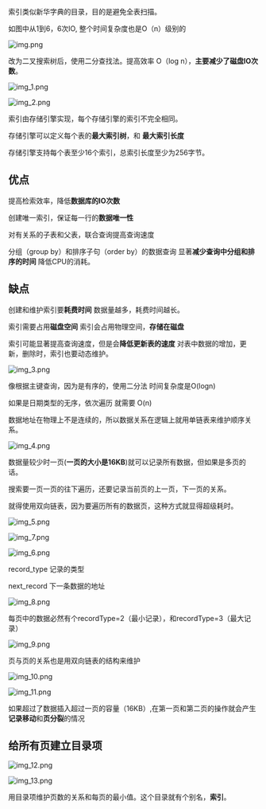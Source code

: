 索引类似新华字典的目录，目的是避免全表扫描。

如图中从1到6，6次IO, 整个时间复杂度也是O（n）级别的

![img.png](img.png)

改为二叉搜索树后，使用二分查找法。提高效率 O（log n），**主要减少了磁盘IO次数**。

![img_1.png](img_1.png)

![img_2.png](img_2.png)

索引由存储引擎实现，每个存储引擎的索引不完全相同。

存储引擎可以定义每个表的**最大索引树**，和 **最大索引长度**

存储引擎支持每个表至少16个索引，总索引长度至少为256字节。

优点
---

提高检索效率，降低**数据库的IO次数**

创建唯一索引，保证每一行的**数据唯一性**

对有关系的子表和父表，联合查询提高查询速度

分组（group by）和排序子句（order by）的数据查询 显著**减少查询中分组和排序的时间** 降低CPU的消耗。

缺点
---

创建和维护索引要**耗费时间** 数据量越多，耗费时间越长。

索引需要占用**磁盘空间** 索引会占用物理空间，**存储在磁盘**

索引可能显著提高查询速度，但是会**降低更新表的速度** 对表中数据的增加，更新，删除时，索引也要动态维护。

![img_3.png](img_3.png)

像根据主键查询，因为是有序的，使用二分法 时间复杂度是O(logn)

如果是日期类型的无序，依次遍历 就需要 O(n)

数据地址在物理上不是连续的，所以数据关系在逻辑上就用单链表来维护顺序关系。

![img_4.png](img_4.png)

数据量较少时一页(**一页的大小是16KB**)就可以记录所有数据，但如果是多页的话。

搜索要一页一页的往下遍历，还要记录当前页的上一页，下一页的关系。

就得使用双向链表，因为要遍历所有的数据页，这种方式就显得超级耗时。

![img_5.png](img_5.png)

![img_7.png](img_7.png)

![img_6.png](img_6.png)

record_type 记录的类型

next_record 下一条数据的地址

![img_8.png](img_8.png)

每页中的数据必然有个recordType=2（最小记录），和recordType=3（最大记录）

![img_9.png](img_9.png)

页与页的关系也是用双向链表的结构来维护

![img_10.png](img_10.png)

![img_11.png](img_11.png)

如果超过了数据插入超过一页的容量（16KB）,在第一页和第二页的操作就会产生**记录移动**和**页分裂**的情况

给所有页建立目录项
---

![img_12.png](img_12.png)

![img_13.png](img_13.png)

用目录项维护页数的关系和每页的最小值。这个目录就有个别名，**索引**。